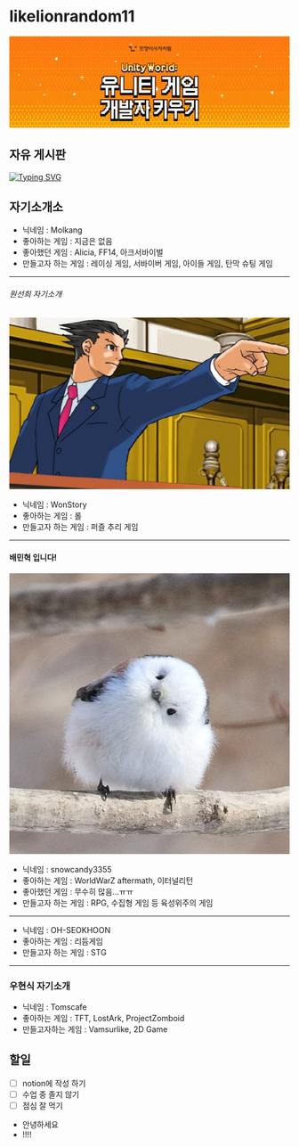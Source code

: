 # likelionrandom11
![Title](/img/Title.JPG "대문")

## 자유 게시판
[![Typing SVG](https://readme-typing-svg.demolab.com?font=Fira+Code&weight=600&size=28&duration=2000&pause=1000&color=1A171A&background=FBA2FF00&center=true&width=500&lines=%EB%A9%8B%EC%82%AC+3%EA%B8%B0+%EB%9E%9C%EB%8D%A4+11%EC%A1%B0;%EC%9A%B0%EB%AA%85%EA%B7%A0%EC%9D%B4+%EB%A7%8C%EB%93%AC;%EC%9B%90%EC%84%A0%ED%9D%AC+%EB%8B%A4%EB%85%80%EA%B0%90;%EC%98%A4%EC%84%9D%ED%9B%88+%EC%99%94%EB%8B%A4%EA%B0%90;%EC%9A%B0%ED%98%84%EC%8B%9D+%EB%93%A4%EB%A0%80%EC%9D%8C)](https://git.io/typing-svg)

## 자기소개소

- 닉네임 : Molkang
- 좋아하는 게임 : 지금은 없음
- 좋아했던 게임 : Alicia, FF14, 아크서바이벌
- 만들고자 하는 게임 : 레이싱 게임, 서바이버 게임, 아이들 게임, 탄막 슈팅 게임

***

###### 원선희 자기소개
![Objection](/img/objection.jpg "이의있소")
- 닉네임 : WonStory
- 좋아하는 게임 : 롤
- 만들고자 하는 게임 : 퍼즐 추리 게임

***

#### 배민혁 입니다!

![Alt text](/img/AegithalosCaudatusCaudatus.jpg "배민혁 프로필 사진")

- 닉네임 : snowcandy3355
- 좋아하는 게임 : WorldWarZ aftermath, 이터널리턴
- 좋아했던 게임 : 무수히 많음...ㅠㅠ
- 만들고자 하는 게임 : RPG, 수집형 게임 등 육성위주의 게임

***

- 닉네임 : OH-SEOKHOON
- 좋아하는 게임 : 리듬게임
- 만들고자 하는 게임 : STG

***

### 우현식 자기소개

- 닉네임 : Tomscafe
- 좋아하는 게임 : TFT, LostArk, ProjectZomboid
- 만들고자하는 게임 : Vamsurlike, 2D Game

## 할일

- [ ] notion에 작성 하기
- [ ] 수업 중 졸지 않기
- [ ] 점심 잘 먹기

- 안녕하세요
- !!!!
